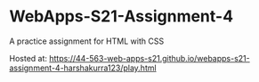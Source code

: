 # WebApps-S21-Assignment-4
A practice assignment for HTML with CSS

Hosted at: https://44-563-web-apps-s21.github.io/webapps-s21-assignment-4-harshakurra123/play.html